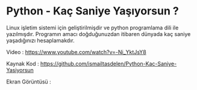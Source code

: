 # Python - Kaç Saniye Yaşıyorsun ?

Linux işletim sistemi için geliştirilmişdir ve python programlama dili ile
yazılmışdır. Programın amacı doğduğunuzdan itibaren dünyada kaç saniye
yaşadığınızı hesaplamakdır.

Video : https://www.youtube.com/watch?v=-Ni_YktJsY8

Kaynak Kod : https://github.com/ismailtasdelen/Python-Kac-Saniye-Yasiyorsun

Ekran Görüntüsü :
